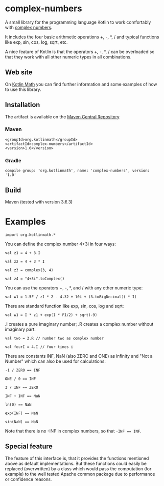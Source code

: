 # complex-numbers
A small library for the programming language Kotlin to work comfortably with 
[complex numbers](https://en.wikipedia.org/wiki/Complex_number). 

It includes the four basic arithmetic operations +, -, *, / and
typical functions like exp, sin, cos, log, sqrt, etc.

A nice feature of Kotlin is that the operators +, -, *, / can be overloaded so that
they work with all other numeric types in all combinations.  

## Web site
On [Kotlin Math](http://kotlinmath.org) you can find further information and some examples 
of how to use this library.

## Installation
The artifact is available on the [Maven Central Repository](https://search.maven.org/)
### Maven
    <groupId>org.kotlinmath</groupId>
    <artifactId>complex-numbers</artifactId>
    <version>1.0</version>
    
### Gradle
    compile group: 'org.kotlinmath', name: 'complex-numbers', version: '1.0'

## Build
Maven (tested with version 3.6.3)

# Examples 
```import org.kotlinmath.*```

You can define the complex number 4+3i in four ways:

```val z1 = 4 + 3.I```

```val z2 = 4 + 3 * I```

```val z3 = complex(3, 4)```

```val z4 = "4+3i".toComplex()```

You can use the operators +, -, *, and / with any other numeric type:

```val w1 = 1.5F / z1 * 2 - 4.32 + 10L + (3.toBigDecimal() * I)```

There are standard function like exp, sin, cos, log and sqrt:

```val w1 = I * z1 + exp(I * PI/2) + sqrt(-9)```

.I creates a pure imaginary number; .R creates a complex number without imaginary part:

```val two = 2.R // number two as complex number```

```val fourI = 4.I // four times i```

There are constants INF, NaN (also ZERO and ONE) as infinity and "Not a Number" which
can also be used for calculations:

```-1 / ZERO == INF```

```ONE / 0 == INF```

```3 / INF == ZERO```

```INF + INF == NaN```

```ln(0) == NaN```

```exp(INF) == NaN```

```sin(NaN) == NaN```


Note that there is no -INF in complex numbers, so that ```-INF == INF```. 

## Special feature
The feature of this interface is, that it provides the functions mentioned above as default
implementations. But these functions could easily be replaced (overwritten) by a class which
would pass the computation (for example) to the well tested Apache common package due to
performance or confidence reasons. 